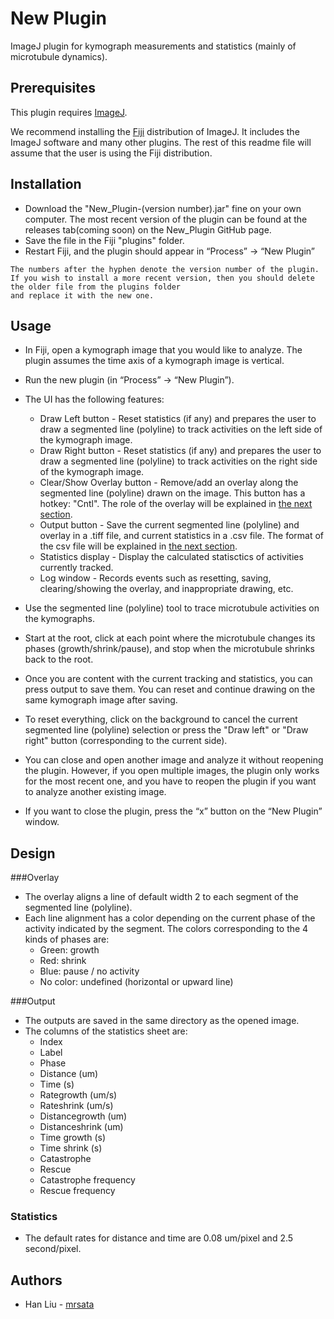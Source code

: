 # New Plugin

ImageJ plugin for kymograph measurements and statistics (mainly of microtubule dynamics).

## Prerequisites

This plugin requires [ImageJ](https://imagej.net/ImageJ2). 

We recommend installing the [Fiji](http://fiji.sc/) distribution of ImageJ. It includes the ImageJ software and many other plugins. The rest of this readme file will assume that the user is using the Fiji distribution.

## Installation

* Download the "New_Plugin-(version number).jar" fine on your own computer. The most recent version of the plugin can be found at the releases tab(coming soon) on the New_Plugin GitHub page.
* Save the file in the Fiji "plugins" folder.
* Restart Fiji, and the plugin should appear in “Process” -> “New Plugin”

```
The numbers after the hyphen denote the version number of the plugin.
If you wish to install a more recent version, then you should delete the older file from the plugins folder
and replace it with the new one.
```

## Usage

* In Fiji, open a kymograph image that you would like to analyze. The plugin assumes the time axis of a kymograph image is vertical.

* Run the new plugin (in “Process” -> “New Plugin”).

* The UI has the following features:
  * Draw Left button - Reset statistics (if any) and prepares the user to draw a segmented line (polyline) to track activities on the left side of the kymograph image.
  * Draw Right button -  Reset statistics (if any) and prepares the user to draw a segmented line (polyline) to track activities on the right side of the kymograph image.
  * Clear/Show Overlay button - Remove/add an overlay along the segmented line (polyline) drawn on the image. This button has a hotkey: "Cntl". The role of the overlay will be explained in [the next section](#Overlay).
  * Output button - Save the current segmented line (polyline) and overlay in a .tiff file, and current statistics in a .csv file. The format of the csv file will be explained in [the next section](#Output).
  * Statistics display - Display the calculated statisctics of activities currently tracked.
  * Log window - Records events such as resetting, saving, clearing/showing the overlay, and inappropriate drawing, etc. 

* Use the segmented line (polyline) tool to trace microtubule activities on the kymographs.

* Start at the root, click at each point where the microtubule changes its phases (growth/shrink/pause), and stop when the microtubule shrinks back to the root. 

* Once you are content with the current tracking and statistics, you can press output to save them. You can reset and continue drawing on the same kymograph image after saving.
* To reset everything, click on the background to cancel the current segmented line (polyline) selection or press the "Draw left" or "Draw right" button (corresponding to the current side).

* You can close and open another image and analyze it without reopening the plugin. However, if you open multiple images, the plugin only works for the most recent one, and you have to reopen the plugin if you want to analyze another existing image.

* If you want to close the plugin, press the “x” button on the “New Plugin” window.

## Design

###Overlay

- The overlay aligns a line of default width 2 to each segment of the segmented line (polyline). 
- Each line alignment has a color depending on the current phase of the activity indicated by the segment. The colors corresponding to the 4 kinds of phases are:
  - Green: growth
  - Red: shrink 
  - Blue: pause / no activity
  - No color: undefined (horizontal or upward line)

###Output

- The outputs are saved in the same directory as the opened image.
- The columns of the statistics sheet are: 
  - Index
  - Label
  - Phase
  - Distance (um)
  - Time (s)
  - Rategrowth (um/s)
  - Rateshrink (um/s)
  - Distancegrowth (um)
  - Distanceshrink (um)
  - Time growth (s)
  - Time shrink (s)
  - Catastrophe
  - Rescue
  - Catastrophe frequency
  - Rescue frequency

### Statistics

- The default rates for distance and time are 0.08 um/pixel and 2.5 second/pixel.

## Authors

* Han Liu - [mrsata](https://github.com/mrsata)
